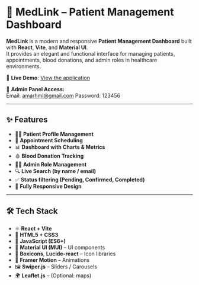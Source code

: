 # 🏥 MedLink – Patient Management Dashboard

**MedLink** is a modern and responsive **Patient Management Dashboard** built with **React**, **Vite**, and **Material UI**.  
It provides an elegant and functional interface for managing patients, appointments, blood donations, and admin roles in healthcare environments.

🔗 **Live Demo**: [View the application](https://patient-management-smoky.vercel.app/)

🔐 **Admin Panel Access:**  
Email: amarhml@gmail.com
Password: 123456

---

## ✨ Features

- 🧑‍⚕️ **Patient Profile Management**
- 📅 **Appointment Scheduling**
- 📊 **Dashboard with Charts & Metrics**
- 🩸 **Blood Donation Tracking**
- 👨‍💼 **Admin Role Management**
- 🔍 **Live Search (by name / email)**
- ✅ **Status filtering (Pending, Confirmed, Completed)**
- 📱 **Fully Responsive Design**

---

## 🛠 Tech Stack

- ⚛️ **React + Vite**
- 🎨 **HTML5 + CSS3**
- 🧠 **JavaScript (ES6+)**
- 🧩 **Material UI (MUI)** – UI components
- 🔔 **Boxicons**, **Lucide-react** – Icon libraries
- 💫 **Framer Motion** – Animations
- 🖼 **Swiper.js** – Sliders / Carousels
- 🌍 **Leaflet.js** – (Optional: maps)

